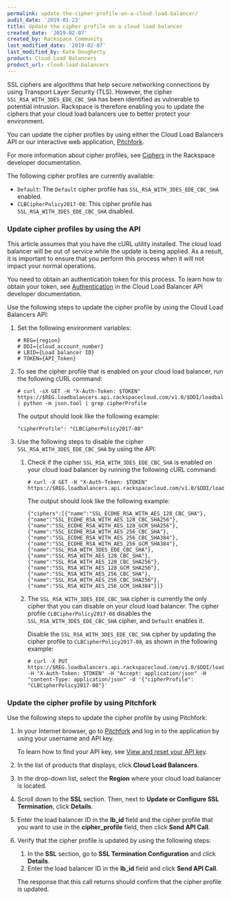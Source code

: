 ```yaml
---
permalink: update-the-cipher-profile-on-a-cloud-load-balancer/
audit_date: '2019-01-23'
title: Update the cipher profile on a cloud load balancer
created_date: '2019-02-07'
created_by: Rackspace Community
last_modified_date: '2019-02-07'
last_modified_by: Kate Dougherty
product: Cloud Load Balancers
product_url: cloud-load-balancers
---
```


SSL ciphers are algorithms that help secure networking connections by using
Transport Layer Security (TLS). However, the cipher
`SSL_RSA_WITH_3DES_EDE_CBC_SHA` has been identified as vulnerable to
potential intrusion. Rackspace is therefore enabling you to update the ciphers
that your cloud load balancers use to better protect your environment.

You can update the cipher profiles by using either the Cloud Load Balancers
API or our interactive web application, [Pitchfork](https://pitchfork.rax.io).

For more information about cipher profiles, see [Ciphers](https://developer.rackspace.com/docs/cloud-load-balancers/v1/api-reference/ciphers/) in the Rackspace developer documentation.

The following cipher profiles are currently available:

- `Default`: The `Default` cipher profile
  has `SSL_RSA_WITH_3DES_EDE_CBC_SHA` enabled.
- `CLBCipherPolicy2017-08`: This cipher profile has `SSL_RSA_WITH_3DES_EDE_CBC_SHA` disabled.

### Update cipher profiles by using the API

This article assumes that you have the cURL utility installed. The cloud load
balancer will be out of service while the update is being applied. As a
result, it is important to ensure that you perform this process when it will
not impact your normal operations.

You need to obtain an authentication token for this process. To learn how to
obtain your token, see [Authentication](https://developer.rackspace.com/docs/cloud-load-balancers/quickstart/#authentication) in the Cloud Load Balancer API developer documentation.

Use the following steps to update the cipher profile by using the Cloud Load
Balancers API:

1. Set the following environment variables:

       # REG={region}
       # DDI={cloud_account_number}
       # LBID={Load balancer ID}
       # TOKEN={API_Token}

2. To see the cipher profile that is enabled on your cloud load balancer, run the
   following cURL command:

       # curl -sX GET -H "X-Auth-Token: $TOKEN" https://$REG.loadbalancers.api.rackspacecloud.com/v1.0/$DDI/loadbalancers/$LBID/ssltermination/ | python -m json.tool | grep cipherProfile

   The output should look like the following example:

       "cipherProfile": "CLBCipherPolicy2017-08"

3. Use the following steps to disable the cipher
   `SSL_RSA_WITH_3DES_EDE_CBC_SHA` by using the API:

   1. Check if the cipher `SSL_RSA_WITH_3DES_EDE_CBC_SHA` is enabled on your
      cloud load balancer by running the following cURL command:

          # curl -X GET -H "X-Auth-Token: $TOKEN" https://$REG.loadbalancers.api.rackspacecloud.com/v1.0/$DDI/loadbalancers/$LBID/ssltermination/ciphers

      The output should look like the following example:

          {"ciphers":[{"name":"SSL_ECDHE_RSA_WITH_AES_128_CBC_SHA"},{"name":"SSL_ECDHE_RSA_WITH_AES_128_CBC_SHA256"},{"name":"SSL_ECDHE_RSA_WITH_AES_128_GCM_SHA256"},{"name":"SSL_ECDHE_RSA_WITH_AES_256_CBC_SHA"},{"name":"SSL_ECDHE_RSA_WITH_AES_256_CBC_SHA384"},{"name":"SSL_ECDHE_RSA_WITH_AES_256_GCM_SHA384"},{"name":"SSL_RSA_WITH_3DES_EDE_CBC_SHA"},{"name":"SSL_RSA_WITH_AES_128_CBC_SHA"},{"name":"SSL_RSA_WITH_AES_128_CBC_SHA256"},{"name":"SSL_RSA_WITH_AES_128_GCM_SHA256"},{"name":"SSL_RSA_WITH_AES_256_CBC_SHA"},{"name":"SSL_RSA_WITH_AES_256_CBC_SHA256"},{"name":"SSL_RSA_WITH_AES_256_GCM_SHA384"}]}

   2. The `SSL_RSA_WITH_3DES_EDE_CBC_SHA` cipher is currently the only cipher
      that you can disable on your cloud load balancer. The cipher profile
      `CLBCipherPolicy2017-08` disables the
      `SSL_RSA_WITH_3DES_EDE_CBC_SHA` cipher, and `Default` enables it.

       Disable the `SSL_RSA_WITH_3DES_EDE_CBC_SHA` cipher by updating the
       cipher profile to `CLBCipherPolicy2017-08`, as shown in the following
       example:

          # curl -X PUT https://$REG.loadbalancers.api.rackspacecloud.com/v1.0/$DDI/loadbalancers/$LBID/ssltermination -H "X-Auth-Token: $TOKEN" -H "Accept: application/json" -H "content-Type: application/json" -d '{"cipherProfile": "CLBCipherPolicy2017-08"}'

### Update the cipher profile by using Pitchfork

Use the following steps to update the cipher profile by using Pitchfork:

1. In your Internet browser, go to
   [Pitchfork](https://pitchfork.rax.io) and log in to the application
   by using your username and API key.

   To learn how to find your API key, see [View and
   reset your API
   key](/how-to/view-and-reset-your-api-key).

2. In the list of products that displays, click **Cloud Load Balancers**.

3. In the drop-down list, select the **Region** where your cloud load balancer
   is located.

4. Scroll down to the **SSL** section. Then, next to **Update or Configure SSL
   Termination**, click **Details**.

5. Enter the load balancer ID in the **lb_id** field and the cipher profile
   that you want to use in the **cipher_profile** field, then click **Send API
   Call**.

6. Verify that the cipher profile is updated by using the following steps:

   1. In the **SSL** section, go to **SSL Termination Configuration** and
      click **Details**.
   2. Enter the load balancer ID in the **lb_id** field and click **Send API
      Call**.

   The response that this call returns should confirm that the cipher profile
   is updated.
